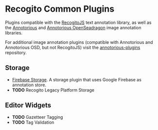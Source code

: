 # Recogito Common Plugins

Plugins compatible with the [RecogitoJS](https://github.com/recogito/recogito-js) text 
annotation  library, as well as the [Annotorious](https://github.com/recogito/annotorious) and 
[Annotorious OpenSeadragon](https://github.com/recogito/annotorious-openseadragon) image
annotation libraries.

For additional image annotation plugins (compatible with Annotorious and Annotorious OSD, but not 
RecogitoJS) visit the [annotorious-plugins](https://github.com/recogito/annotorious-plugins) repository.

## Storage

- [Firebase Storage](https://github.com/recogito/recogito-plugins-common/tree/main/packages/storage-firebase). A storage plugin that
  uses Google Firebase as annotation store.
- __TODO__ Recogito Legacy Platform Storage

## Editor Widgets

- __TODO__ Gazetteer Tagging
- __TODO__ Tag Validation
